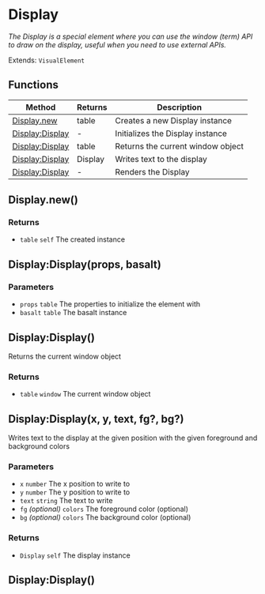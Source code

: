 # Display
_The Display is a special element where you can use the window (term) API to draw on the display, useful when you need to use external APIs._

Extends: `VisualElement`

## Functions

|Method|Returns|Description|
|---|---|---|
|[Display.new](#display-new)|table|Creates a new Display instance|
|[Display:Display](#display-display-props-basalt)|-|Initializes the Display instance|
|[Display:Display](#display-display)|table|Returns the current window object|
|[Display:Display](#display-display-x-y-text-fg-bg)|Display|Writes text to the display|
|[Display:Display](#display-display)|-|Renders the Display|

## Display.new()
### Returns
* `table` `self` The created instance

## Display:Display(props, basalt)
### Parameters
* `props` `table` The properties to initialize the element with
* `basalt` `table` The basalt instance

## Display:Display()

Returns the current window object

### Returns
* `table` `window` The current window object

## Display:Display(x, y, text, fg?, bg?)

Writes text to the display at the given position with the given foreground and background colors

### Parameters
* `x` `number` The x position to write to
* `y` `number` The y position to write to
* `text` `string` The text to write
* `fg` *(optional)* `colors` The foreground color (optional)
* `bg` *(optional)* `colors` The background color (optional)

### Returns
* `Display` `self` The display instance

## Display:Display()